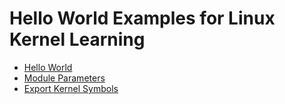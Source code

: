 # Hello World Examples for Linux Kernel Learning

- [Hello World](hello-kernel/linux_kernel_hello_world.ipynb)
- [Module Parameters](module_param/module_parameters.ipynb)
- [Export Kernel Symbols](export_symbol/export_kernel_symbols.ipynb)
